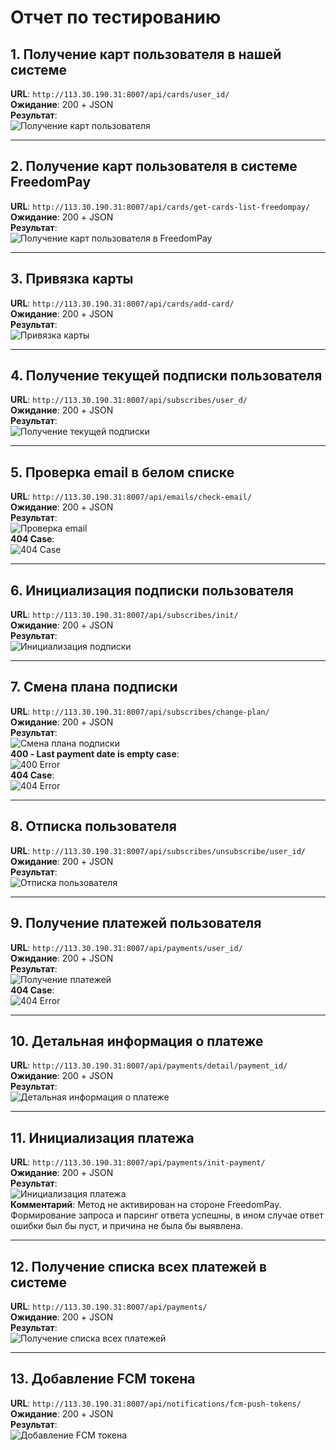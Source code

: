 # Отчет по тестированию

## 1. Получение карт пользователя в нашей системе
**URL**: `http://113.30.190.31:8007/api/cards/user_id/`  
**Ожидание**: 200 + JSON  
**Результат**:  
![Получение карт пользователя](https://github.com/user-attachments/assets/1e0c3ef0-8cc3-4e8f-9f05-a4f456c21437)

---

## 2. Получение карт пользователя в системе FreedomPay
**URL**: `http://113.30.190.31:8007/api/cards/get-cards-list-freedompay/`  
**Ожидание**: 200 + JSON  
**Результат**:  
![Получение карт пользователя в FreedomPay](images/Pasted_image_20241007210314.png)

---

## 3. Привязка карты
**URL**: `http://113.30.190.31:8007/api/cards/add-card/`  
**Ожидание**: 200 + JSON  
**Результат**:  
![Привязка карты](images/Pasted_image_20241007210126.png)

---

## 4. Получение текущей подписки пользователя
**URL**: `http://113.30.190.31:8007/api/subscribes/user_d/`  
**Ожидание**: 200 + JSON  
**Результат**:  
![Получение текущей подписки](images/Pasted_image_20241007210025.png)

---

## 5. Проверка email в белом списке
**URL**: `http://113.30.190.31:8007/api/emails/check-email/`  
**Ожидание**: 200 + JSON  
**Результат**:  
![Проверка email](images/Pasted_image_20241007211145.png)  
**404 Case**:  
![404 Case](images/Pasted_image_20241007214658.png)

---

## 6. Инициализация подписки пользователя
**URL**: `http://113.30.190.31:8007/api/subscribes/init/`  
**Ожидание**: 200 + JSON  
**Результат**:  
![Инициализация подписки](images/Pasted_image_20241007211620.png)

---

## 7. Смена плана подписки
**URL**: `http://113.30.190.31:8007/api/subscribes/change-plan/`  
**Ожидание**: 200 + JSON  
**Результат**:  
![Смена плана подписки](images/Pasted_image_20241007212430.png)  
**400 - Last payment date is empty case**:  
![400 Error](images/Pasted_image_20241007212132.png)  
**404 Case**:  
![404 Error](images/Pasted_image_20241007212306.png)

---

## 8. Отписка пользователя
**URL**: `http://113.30.190.31:8007/api/subscribes/unsubscribe/user_id/`  
**Ожидание**: 200 + JSON  
**Результат**:  
![Отписка пользователя](images/Pasted_image_20241007212755.png)

---

## 9. Получение платежей пользователя
**URL**: `http://113.30.190.31:8007/api/payments/user_id/`  
**Ожидание**: 200 + JSON  
**Результат**:  
![Получение платежей](images/Pasted_image_20241007213043.png)  
**404 Case**:  
![404 Error](images/Pasted_image_20241007212945.png)

---

## 10. Детальная информация о платеже
**URL**: `http://113.30.190.31:8007/api/payments/detail/payment_id/`  
**Ожидание**: 200 + JSON  
**Результат**:  
![Детальная информация о платеже](images/Pasted_image_20241007213212.png)

---

## 11. Инициализация платежа
**URL**: `http://113.30.190.31:8007/api/payments/init-payment/`  
**Ожидание**: 200 + JSON  
**Результат**:  
![Инициализация платежа](images/Pasted_image_20241007213408.png)  
**Комментарий**: Метод не активирован на стороне FreedomPay. Формирование запроса и парсинг ответа успешны, в ином случае ответ ошибки был бы пуст, и причина не была бы выявлена.

---

## 12. Получение списка всех платежей в системе
**URL**: `http://113.30.190.31:8007/api/payments/`  
**Ожидание**: 200 + JSON  
**Результат**:  
![Получение списка всех платежей](images/Pasted_image_20241007213520.png)

---

## 13. Добавление FCM токена
**URL**: `http://113.30.190.31:8007/api/notifications/fcm-push-tokens/`  
**Ожидание**: 200 + JSON  
**Результат**:  
![Добавление FCM токена](images/Pasted_image_20241007213742.png)
